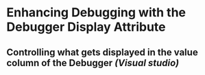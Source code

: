# Enhancing Debugging with the Debugger Display Attribute

## Controlling what gets displayed in the value column of the Debugger _(Visual studio)_
